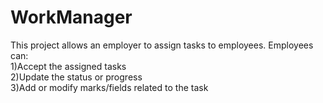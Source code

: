 # WorkManager
This project allows an employer to assign tasks to employees. Employees can:  
1)Accept the assigned tasks  
2)Update the status or progress  
3)Add or modify marks/fields related to the task
